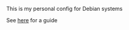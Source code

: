 This is my personal config for Debian systems

See [here](https://bitbuffer557357212.wordpress.com/2020/01/16/the-best-way-to-store-your-dotfiles-a-bare-git-repository/) for a guide

